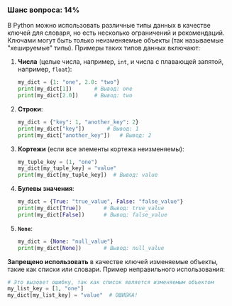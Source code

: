 ### Шанс вопроса: 14%

В Python можно использовать различные типы данных в качестве ключей для словаря, но есть несколько ограничений и рекомендаций. Ключами могут быть только неизменяемые объекты (так называемые "хешируемые" типы). Примеры таких типов данных включают:

1. **Числа** (целые числа, например, `int`, и числа с плавающей запятой, например, `float`):
    ```python
    my_dict = {1: "one", 2.0: "two"}
    print(my_dict[1])       # Вывод: one
    print(my_dict[2.0])     # Вывод: two
    ```

2. **Строки**:
    ```python
    my_dict = {"key": 1, "another_key": 2}
    print(my_dict["key"])       # Вывод: 1
    print(my_dict["another_key"])   # Вывод: 2
    ```

3. **Кортежи** (если все элементы кортежа неизменяемы):
    ```python
    my_tuple_key = (1, "one")
    my_dict[my_tuple_key] = "value"
    print(my_dict[my_tuple_key])  # Вывод: value
    ```

4. **Булевы значения**:
    ```python
    my_dict = {True: "true_value", False: "false_value"}
    print(my_dict[True])       # Вывод: true_value
    print(my_dict[False])      # Вывод: false_value
    ```

5. **`None`**:
    ```python
    my_dict = {None: "null_value"}
    print(my_dict[None])       # Вывод: null_value
    ```

**Запрещено использовать** в качестве ключей изменяемые объекты, такие как списки или словари. Пример неправильного использования:
```python
# Это вызовет ошибку, так как список является изменяемым объектом
my_list_key = [1, "one"]
my_dict[my_list_key] = "value"  # ОШИБКА!
```